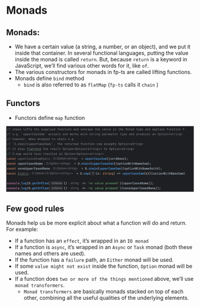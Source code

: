 # Monads

## Monads:
- We have a certain value (a string, a number, or an object), and we put it inside that container. In several functional languages, putting the value inside the monad is called `return`. But, because `return` is a keyword in JavaScript, we’ll find various other words for it, like `of`.
- The various constructors for monads in fp-ts are called lifting functions.
- Monads define `bind` method
  - `bind` is also referred to as `flatMap` (`fp-ts` calls it `chain` )

## Functors
- Functors define `map` function

![img.png](types.png)

## Few good rules

Monads help us be more explicit about what a function will do and return. For example:
- If a function has an `effect`, it’s wrapped in an `IO monad`
- If a function is `async`, it’s wrapped in an `Async` or `Task` monad (both these names and others are used).
- If the function has a `failure` path, an `Either` monad will be used.
- If some `value might not exist` inside the function, `Option` monad will be used.
- If a function does `two or more of the things mentioned` above, we’ll use `monad transformers`.
  - `Monad transformers` are basically monads stacked on top of each other, combining all the useful qualities of the underlying elements. 


